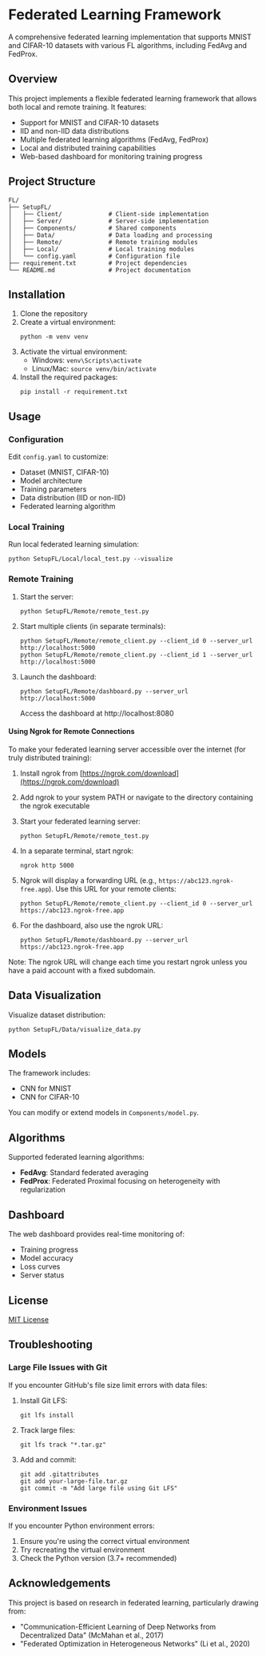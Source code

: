 # Federated Learning Framework

A comprehensive federated learning implementation that supports MNIST and CIFAR-10 datasets with various FL algorithms, including FedAvg and FedProx.

## Overview

This project implements a flexible federated learning framework that allows both local and remote training. It features:

- Support for MNIST and CIFAR-10 datasets
- IID and non-IID data distributions
- Multiple federated learning algorithms (FedAvg, FedProx)
- Local and distributed training capabilities
- Web-based dashboard for monitoring training progress

## Project Structure

```
FL/
├── SetupFL/
│   ├── Client/             # Client-side implementation
│   ├── Server/             # Server-side implementation
│   ├── Components/         # Shared components
│   ├── Data/               # Data loading and processing
│   ├── Remote/             # Remote training modules
│   ├── Local/              # Local training modules
│   └── config.yaml         # Configuration file
├── requirement.txt         # Project dependencies
└── README.md               # Project documentation
```

## Installation

1. Clone the repository
2. Create a virtual environment:
   ```
   python -m venv venv
   ```
3. Activate the virtual environment:
   - Windows: `venv\Scripts\activate`
   - Linux/Mac: `source venv/bin/activate`
4. Install the required packages:
   ```
   pip install -r requirement.txt
   ```

## Usage

### Configuration

Edit `config.yaml` to customize:
- Dataset (MNIST, CIFAR-10)
- Model architecture
- Training parameters
- Data distribution (IID or non-IID)
- Federated learning algorithm

### Local Training

Run local federated learning simulation:

```
python SetupFL/Local/local_test.py --visualize
```

### Remote Training

1. Start the server:
   ```
   python SetupFL/Remote/remote_test.py
   ```

2. Start multiple clients (in separate terminals):
   ```
   python SetupFL/Remote/remote_client.py --client_id 0 --server_url http://localhost:5000
   python SetupFL/Remote/remote_client.py --client_id 1 --server_url http://localhost:5000
   ```

3. Launch the dashboard:
   ```
   python SetupFL/Remote/dashboard.py --server_url http://localhost:5000
   ```
   Access the dashboard at http://localhost:8080

#### Using Ngrok for Remote Connections

To make your federated learning server accessible over the internet (for truly distributed training):

1. Install ngrok from [https://ngrok.com/download](https://ngrok.com/download)

2. Add ngrok to your system PATH or navigate to the directory containing the ngrok executable

3. Start your federated learning server:
   ```
   python SetupFL/Remote/remote_test.py
   ```

4. In a separate terminal, start ngrok:
   ```
   ngrok http 5000
   ```

5. Ngrok will display a forwarding URL (e.g., `https://abc123.ngrok-free.app`). Use this URL for your remote clients:
   ```
   python SetupFL/Remote/remote_client.py --client_id 0 --server_url https://abc123.ngrok-free.app
   ```

6. For the dashboard, also use the ngrok URL:
   ```
   python SetupFL/Remote/dashboard.py --server_url https://abc123.ngrok-free.app
   ```

Note: The ngrok URL will change each time you restart ngrok unless you have a paid account with a fixed subdomain.

## Data Visualization

Visualize dataset distribution:

```
python SetupFL/Data/visualize_data.py
```

## Models

The framework includes:
- CNN for MNIST
- CNN for CIFAR-10

You can modify or extend models in `Components/model.py`.

## Algorithms

Supported federated learning algorithms:
- **FedAvg**: Standard federated averaging
- **FedProx**: Federated Proximal focusing on heterogeneity with regularization

## Dashboard

The web dashboard provides real-time monitoring of:
- Training progress
- Model accuracy
- Loss curves
- Server status

## License

[MIT License](https://opensource.org/licenses/MIT)

## Troubleshooting

### Large File Issues with Git

If you encounter GitHub's file size limit errors with data files:

1. Install Git LFS:
   ```
   git lfs install
   ```

2. Track large files:
   ```
   git lfs track "*.tar.gz"
   ```

3. Add and commit:
   ```
   git add .gitattributes
   git add your-large-file.tar.gz
   git commit -m "Add large file using Git LFS"
   ```

### Environment Issues

If you encounter Python environment errors:
1. Ensure you're using the correct virtual environment
2. Try recreating the virtual environment
3. Check the Python version (3.7+ recommended)

## Acknowledgements

This project is based on research in federated learning, particularly drawing from:
- "Communication-Efficient Learning of Deep Networks from Decentralized Data" (McMahan et al., 2017)
- "Federated Optimization in Heterogeneous Networks" (Li et al., 2020)